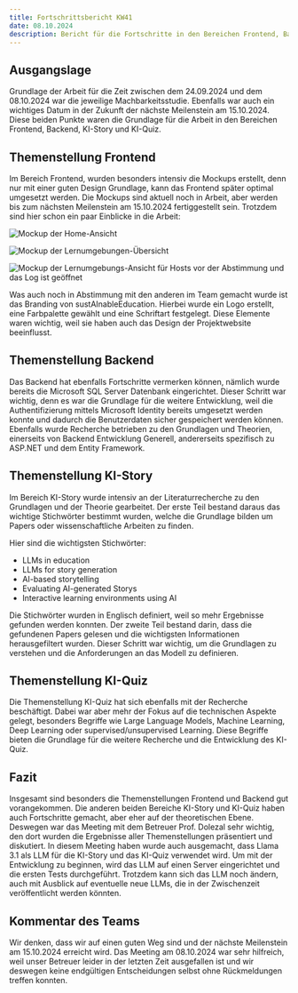 ```yaml
---
title: Fortschrittsbericht KW41
date: 08.10.2024
description: Bericht für die Fortschritte in den Bereichen Frontend, Backend, KI-Story und KI-Quiz für die Kalenderwoche 41, einschließlich der erstellten Mockups, der Einrichtung der Datenbank, der Literaturrecherche und der geplanten Nutzung von Llama 3.1.
---
```


## Ausgangslage

Grundlage der Arbeit für die Zeit zwischen dem 24.09.2024 und dem 08.10.2024 war die jeweilige Machbarkeitsstudie. Ebenfalls war auch ein wichtiges Datum in der Zukunft der nächste Meilenstein am 15.10.2024. Diese beiden Punkte waren die Grundlage für die Arbeit in den Bereichen Frontend, Backend, KI-Story und KI-Quiz.

## Themenstellung Frontend

Im Bereich Frontend, wurden besonders intensiv die Mockups erstellt, denn nur mit einer guten Design Grundlage, kann das Frontend später optimal umgesetzt werden. Die Mockups sind aktuell noch in Arbeit, aber werden bis zum nächsten Meilenstein am 15.10.2024 fertiggestellt sein. Trotzdem sind hier schon ein paar Einblicke in die Arbeit:

![Mockup der Home-Ansicht](/img/kw41/mockup-home.png)

![Mockup der Lernumgebungen-Übersicht](/img/kw41/mockup-lernumgebungen.png)

![Mockup der Lernumgebungs-Ansicht für Hosts vor der Abstimmung und das Log ist geöffnet](/img/kw41/mockup-lernumgebung-host-pre-vote-log-opened.png)

Was auch noch in Abstimmung mit den anderen im Team gemacht wurde ist das Branding von sustAInableEducation. Hierbei wurde ein Logo erstellt, eine Farbpalette gewählt und eine Schriftart festgelegt. Diese Elemente waren wichtig, weil sie haben auch das Design der Projektwebsite beeinflusst.

## Themenstellung Backend

Das Backend hat ebenfalls Fortschritte vermerken können, nämlich wurde bereits die Microsoft SQL Server Datenbank eingerichtet. Dieser Schritt war wichtig, denn es war die Grundlage für die weitere Entwicklung, weil die Authentifizierung mittels Microsoft Identity bereits umgesetzt werden konnte und dadurch die Benutzerdaten sicher gespeichert werden können. Ebenfalls wurde Recherche betrieben zu den Grundlagen und Theorien, einerseits von Backend Entwicklung Generell, andererseits spezifisch zu ASP.NET und dem Entity Framework.

## Themenstellung KI-Story

Im Bereich KI-Story wurde intensiv an der Literaturrecherche zu den Grundlagen und der Theorie gearbeitet. Der erste Teil bestand daraus das wichtige Stichwörter bestimmt wurden, welche die Grundlage bilden um Papers oder wissenschaftliche Arbeiten zu finden.

Hier sind die wichtigsten Stichwörter:

- LLMs in education
- LLMs for story generation
- AI-based storytelling
- Evaluating AI-generated Storys
- Interactive learning environments using AI

Die Stichwörter wurden in Englisch definiert, weil so mehr Ergebnisse gefunden werden konnten. Der zweite Teil bestand darin, dass die gefundenen Papers gelesen und die wichtigsten Informationen herausgefiltert wurden. Dieser Schritt war wichtig, um die Grundlagen zu verstehen und die Anforderungen an das Modell zu definieren.

## Themenstellung KI-Quiz

Die Themenstellung KI-Quiz hat sich ebenfalls mit der Recherche beschäftigt. Dabei war aber mehr der Fokus auf die technischen Aspekte gelegt, besonders Begriffe wie Large Language Models, Machine Learning, Deep Learning oder supervised/unsupervised Learning. Diese Begriffe bieten die Grundlage für die weitere Recherche und die Entwicklung des KI-Quiz.

## Fazit

Insgesamt sind besonders die Themenstellungen Frontend und Backend gut vorangekommen. Die anderen beiden Bereiche KI-Story und KI-Quiz haben auch Fortschritte gemacht, aber eher auf der theoretischen Ebene. Deswegen war das Meeting mit dem Betreuer Prof. Dolezal sehr wichtig, den dort wurden die Ergebnisse aller Themenstellungen präsentiert und diskutiert. In diesem Meeting haben wurde auch ausgemacht, dass Llama 3.1 als LLM für die KI-Story und das KI-Quiz verwendet wird. Um mit der Entwicklung zu beginnen, wird das LLM auf einen Server eingerichtet und die ersten Tests durchgeführt. Trotzdem kann sich das LLM noch ändern, auch mit Ausblick auf eventuelle neue LLMs, die in der Zwischenzeit veröffentlicht werden könnten.

## Kommentar des Teams

Wir denken, dass wir auf einen guten Weg sind und der nächste Meilenstein am 15.10.2024 erreicht wird. Das Meeting am 08.10.2024 war sehr hilfreich, weil unser Betreuer leider in der letzten Zeit ausgefallen ist und wir deswegen keine endgültigen Entscheidungen selbst ohne Rückmeldungen treffen konnten.